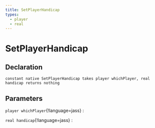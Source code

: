 ```yaml
---
title: SetPlayerHandicap
types:
  - player
  - real
---
```


# SetPlayerHandicap

## Declaration

```jass
constant native SetPlayerHandicap takes player whichPlayer, real handicap returns nothing
```

## Parameters
`player whichPlayer`{!language=jass}
: 

`real handicap`{!language=jass}
: 
